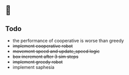 # 🚧


## Todo

- the performance of cooperative is worse than greedy
- ~~implement cooperative robot~~
- ~~movement speed and update_speed logic~~
- ~~box increment after 3 sim steps~~
- ~~implement greedy robot~~
- implement saphesia
